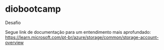 # diobootcamp
Desafio

Segue link de documentação para um entendimento mais aprofundado:
https://learn.microsoft.com/pt-br/azure/storage/common/storage-account-overview

